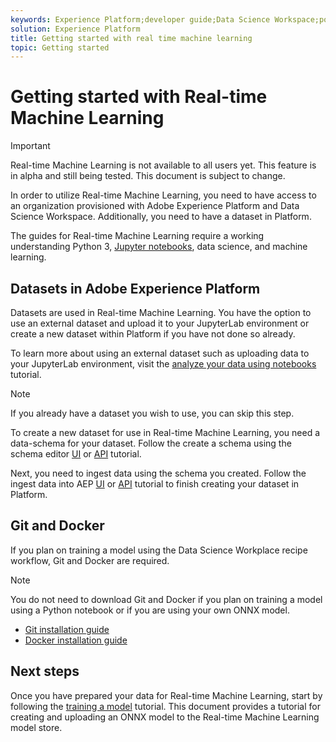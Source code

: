 ```yaml
---
keywords: Experience Platform;developer guide;Data Science Workspace;popular topics;Real time machine learning;
solution: Experience Platform
title: Getting started with real time machine learning
topic: Getting started
---
```


# Getting started with Real-time Machine Learning

>[!IMPORTANT]
>Real-time Machine Learning is not available to all users yet. This feature is in alpha and still being tested. This document is subject to change.

In order to utilize Real-time Machine Learning, you need to have access to an organization provisioned with Adobe Experience Platform and Data Science Workspace. Additionally, you need to have a dataset in Platform. 

The guides for Real-time Machine Learning require a working understanding Python 3, [Jupyter notebooks](../jupyterlab/overview.md), data science, and machine learning.

## Datasets in Adobe Experience Platform

Datasets are used in Real-time Machine Learning. You have the option to use an external dataset and upload it to your JupyterLab environment or create a new dataset within Platform if you have not done so already.

To learn more about using an external dataset such as uploading data to your JupyterLab environment, visit the [analyze your data using notebooks](../jupyterlab/analyze-your-data.md#external-data) tutorial.

>[!NOTE]
>If you already have a dataset you wish to use, you can skip this step.

To create a new dataset for use in Real-time Machine Learning, you need a data-schema for your dataset. Follow the create a schema using the schema editor [UI](../../xdm/tutorials/create-schema-ui.md) or [API](../../xdm/tutorials/create-schema-api.md) tutorial.

Next, you need to ingest data using the schema you created. Follow the ingest data into AEP [UI](../../ingestion/batch-ingestion/ui.md) or [API](../../ingestion/batch-ingestion/api-overview.md) tutorial to finish creating your dataset in Platform.

## Git and Docker

If you plan on training a model using the Data Science Workplace recipe workflow, Git and Docker are required. 

>[!NOTE]
>You do not need to download Git and Docker if you plan on training a model using a Python notebook or if you are using your own ONNX model.

- [Git installation guide](https://git-scm.com/book/en/v2/Getting-Started-Installing-Git)
- [Docker installation guide](https://docs.docker.com/get-docker/)

## Next steps

Once you have prepared your data for Real-time Machine Learning, start by following the [training a model](./training-ml-model.md) tutorial. This document provides a tutorial for creating and uploading an ONNX model to the Real-time Machine Learning model store. 

